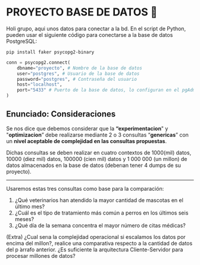 # PROYECTO BASE DE DATOS 💯

Holi grupo, aqui unos datos para conectar a la bd. En el script de Python, pueden usar el siguiente código para conectarse a la base de datos PostgreSQL:

```
pip install faker psycopg2-binary
```

```python
conn = psycopg2.connect(
    dbname="proyecto", # Nombre de la base de datos
    user="postgres", # Usuario de la base de datos
    password="postgres", # Contraseña del usuario
    host="localhost", 
    port="5433" # Puerto de la base de datos, lo configuran en el pgAdmin
)
```

## Enunciado: Consideraciones

Se nos dice que debemos
considerar que la **“experimentacion**" y "**optimizacion**” debe realizarse mediante 2 o 3 consultas
“**genericas**” con un **nivel aceptable de complejidad en las consultas propuestas**. 

Dichas consultas se
deben realizar en cuatro contextos de 1000(mil) datos, 10000 (diez mil) datos, 100000 (cien mil)
datos y 1 000 000 (un millon) de datos almacenados en la base de datos (deberıan tener 4 dumps de su proyecto).

---

Usaremos estas tres consultas como base para la comparación:
1. ¿Qué veterinarios han atendido la mayor cantidad de mascotas en el último mes?
2. ¿Cuál es el tipo de tratamiento más común a perros en los últimos seis meses?
3. ¿Qué día de la semana concentra el mayor número de citas médicas?


(Extra) ¿Cual serıa la complejidad operacional si escalamos los datos por encima del millon?,
realice una comparativa respecto a la cantidad de datos del p ́arrafo anterior. ¿Es suficiente la arquitectura Cliente-Servidor para procesar millones de datos?

